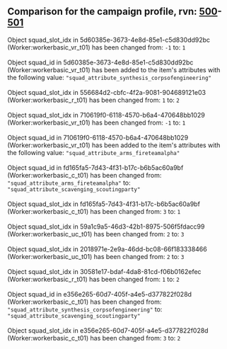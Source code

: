 ## Comparison for the campaign profile, rvn: [500](https://github.com/PRO100KatYT/FortniteProfileRevisions/tree/main/profiles/campaign/500%20campaign.json)-[501](https://github.com/PRO100KatYT/FortniteProfileRevisions/tree/main/profiles/campaign/501%20campaign.json)

Object squad_slot_idx in 5d60385e-3673-4e8d-85e1-c5d830dd92bc (Worker:workerbasic_vr_t01) has been changed from: `-1` to: `1`
<br><br>
Object squad_id in 5d60385e-3673-4e8d-85e1-c5d830dd92bc (Worker:workerbasic_vr_t01) has been added to the item's attributes with the following value: `"squad_attribute_synthesis_corpsofengineering"`
<br><br>
Object squad_slot_idx in 556684d2-cbfc-4f2a-9081-904689121e03 (Worker:workerbasic_r_t01) has been changed from: `1` to: `2`
<br><br>
Object squad_slot_idx in 710619f0-6118-4570-b6a4-470648bb1029 (Worker:workerbasic_vr_t01) has been changed from: `-1` to: `1`
<br><br>
Object squad_id in 710619f0-6118-4570-b6a4-470648bb1029 (Worker:workerbasic_vr_t01) has been added to the item's attributes with the following value: `"squad_attribute_arms_fireteamalpha"`
<br><br>
Object squad_id in fd165fa5-7d43-4f31-b17c-b6b5ac60a9bf (Worker:workerbasic_c_t01) has been changed from: `"squad_attribute_arms_fireteamalpha"` to: `"squad_attribute_scavenging_scoutingparty"`
<br><br>
Object squad_slot_idx in fd165fa5-7d43-4f31-b17c-b6b5ac60a9bf (Worker:workerbasic_c_t01) has been changed from: `3` to: `1`
<br><br>
Object squad_slot_idx in 59a1c9a5-46d3-42b1-8975-506f5fdacc99 (Worker:workerbasic_uc_t01) has been changed from: `2` to: `3`
<br><br>
Object squad_slot_idx in 2018971e-2e9a-46dd-bc08-66f183338466 (Worker:workerbasic_uc_t01) has been changed from: `2` to: `3`
<br><br>
Object squad_slot_idx in 30581e17-bdaf-4da8-81cd-f06b0162efec (Worker:workerbasic_r_t01) has been changed from: `1` to: `2`
<br><br>
Object squad_id in e356e265-60d7-405f-a4e5-d377822f028d (Worker:workerbasic_c_t01) has been changed from: `"squad_attribute_synthesis_corpsofengineering"` to: `"squad_attribute_scavenging_scoutingparty"`
<br><br>
Object squad_slot_idx in e356e265-60d7-405f-a4e5-d377822f028d (Worker:workerbasic_c_t01) has been changed from: `3` to: `2`
<br><br>
